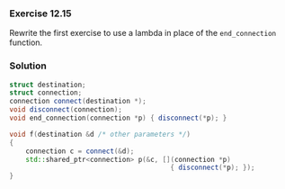 ### Exercise 12.15

Rewrite the first exercise to use a lambda in place of the `end_connection`
function.

### Solution

```cpp
struct destination;
struct connection;
connection connect(destination *);
void disconnect(connection);
void end_connection(connection *p) { disconnect(*p); }

void f(destination &d /* other parameters */)
{
    connection c = connect(&d);
    std::shared_ptr<connection> p(&c, [](connection *p)
                                        { disconnect(*p); });
}
```
